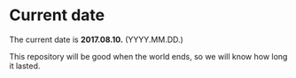 # Current date

The current date is **2017.08.10.** (YYYY.MM.DD.)

This repository will be good when the world ends, so we will know how long it lasted.